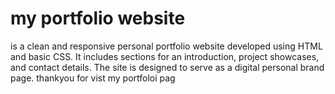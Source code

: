 # my portfolio website
is a clean and responsive personal portfolio website developed using HTML and basic CSS. It includes sections for an introduction, project showcases, and contact details. The site is designed to serve as a digital personal brand page.
thankyou for vist my portfoloi pag

